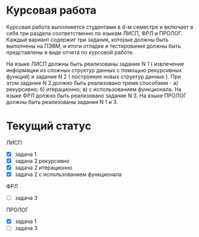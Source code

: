 Курсовая работа
===============
Курсовая работа выполняется студентами в 4-м семестре и включает в себя три раздела соответственно по языкам ЛИСП, ФРЛ и ПРОЛОГ.
Каждый вариант содержит три задания, которые должны быть выполнены на ПЭВМ, и итоги отладки и тестирования должны быть представлены в виде отчета по курсовой работе.

На языке ЛИСП должны быть реализованы задание N 1 ( извлечение информации из сложных структур данных с помощью рекурсивных функций) и задание N 2 ( построение новых структур данных ). При этом задание N 2 должно быть реализовано тремя способами - а) рекурсивно; б) итерационно; в) с использованием функционала.
На языке ФРЛ должно быть реализовано задание N 3.
На языке ПРОЛОГ должны быть реализованы задания N 1 и 3.

Текущий статус
==============
ЛИСП
- [x] задача 1
- [x] задача 2 рекурсивно
- [x] задача 2 итерационно
- [x] задача 2 с использованием функционала

ФРЛ
- [ ] задача 3

ПРОЛОГ
- [x] задача  1
- [ ] задача  3

